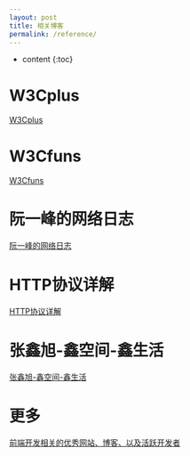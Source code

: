 ```yaml
---
layout: post
title: 相关博客
permalink: /reference/
---
```


* content
{:toc}



W3Cplus
=====================
[W3Cplus](http://www.w3cplus.com/)


W3Cfuns
=====================
[W3Cfuns](http://www.w3cfuns.com/)

阮一峰的网络日志
=====================
[阮一峰的网络日志](http://www.ruanyifeng.com/blog/)


HTTP协议详解
=====================
[HTTP协议详解](http://www.jmarshall.com/easy/http/)


张鑫旭-鑫空间-鑫生活
=====================
[张鑫旭-鑫空间-鑫生活](http://www.zhangxinxu.com/wordpress/)


更多
=====================
[前端开发相关的优秀网站、博客、以及活跃开发者](https://github.com/foru17/front-end-collect)
